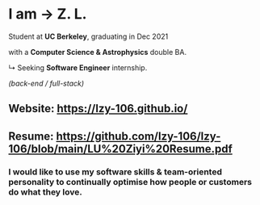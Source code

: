 # I am   →   **Z. L.**

Student at **UC Berkeley**, graduating in Dec 2021

with a **Computer Science & Astrophysics** double BA.

↳ Seeking **Software Engineer** internship.

*(back-end / full-stack)*

## Website: <https://lzy-106.github.io/>
## Resume: <https://github.com/lzy-106/lzy-106/blob/main/LU%20Ziyi%20Resume.pdf>

### I would like to use my software skills & team-oriented personality to continually optimise how people or customers do what they love.
